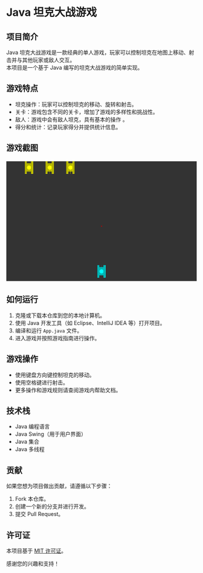 # Java 坦克大战游戏

## 项目简介

Java 坦克大战游戏是一款经典的单人游戏，玩家可以控制坦克在地图上移动、射击并与其他玩家或敌人交互。<br>
本项目是一个基于 Java 编写的坦克大战游戏的简单实现。

## 游戏特点
- 坦克操作：玩家可以控制坦克的移动、旋转和射击。
- 关卡：游戏包含不同的关卡，增加了游戏的多样性和挑战性。
- 敌人：游戏中会有敌人坦克，具有基本的操作 。
- 得分和统计：记录玩家得分并提供统计信息。

## 游戏截图

![img.png](lib/img.png)

## 如何运行

1. 克隆或下载本仓库到您的本地计算机。
2. 使用 Java 开发工具（如 Eclipse、IntelliJ IDEA 等）打开项目。
3. 编译和运行 `App.java` 文件。
4. 进入游戏并按照游戏指南进行操作。

## 游戏操作

- 使用键盘方向键控制坦克的移动。
- 使用空格键进行射击。
- 更多操作和游戏规则请查阅游戏内帮助文档。

## 技术栈

- Java 编程语言
- Java Swing（用于用户界面）
- Java 集合
- Java 多线程

## 贡献

如果您想为项目做出贡献，请遵循以下步骤：

1. Fork 本仓库。
2. 创建一个新的分支并进行开发。
3. 提交 Pull Request。

## 许可证

本项目基于 [MIT 许可证](LICENSE)。

感谢您的兴趣和支持！
